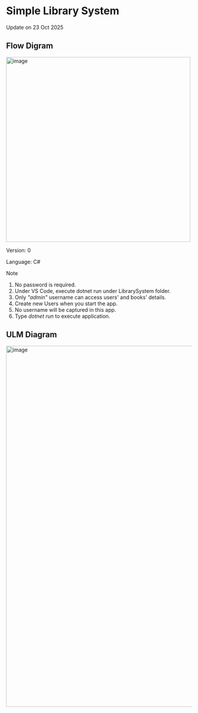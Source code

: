 <h1> Simple Library System </h1>
<p>Update on 23 Oct 2025</p>

<h2> Flow Digram </h2>
<img width="500" alt="image" src="https://github.com/user-attachments/assets/9e814277-397a-45ee-9ac4-e0a83faf3726" />

<p>Version: 0</p>
<p>Language: C#</p>

<p>Note</p>
<ol>
   <li>No password is required.</li>
   <li>Under VS Code, execute dotnet run under LibrarySystem folder.</li> 
   <li>Only <em>"admin"</em> username can access users' and books' details.</li>
   <li>Create new Users when you start the app.</li>
   <li>No username will be captured in this app.</li>
   <li>Type <em>dotnet run</em> to execute application.</li>
</ol>

<h2> ULM Diagram </h2>
 

<img width="683" height="976" alt="image" src="https://github.com/user-attachments/assets/0508aff4-98de-4e4d-8fef-f4372bf690f5" />
